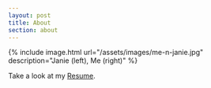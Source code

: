 ```yaml
---
layout: post
title: About
section: about
---
```


{% include image.html url="/assets/images/me-n-janie.jpg" description="Janie (left), Me (right)" %}

Take a look at my [Resume](/assets/Resume.pdf).
